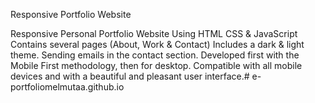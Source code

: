 Responsive Portfolio Website 

Responsive Personal Portfolio Website Using HTML CSS & JavaScript
Contains several pages (About, Work & Contact)
Includes a dark & light theme.
Sending emails in the contact section.
Developed first with the Mobile First methodology, then for desktop.
Compatible with all mobile devices and with a beautiful and pleasant user interface.# e-portfoliomelmutaa.github.io

